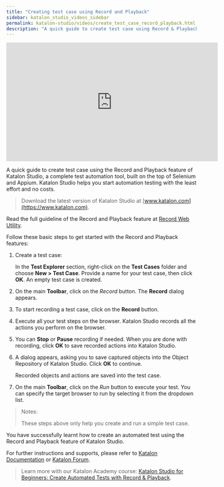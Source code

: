```yaml
---
title: "Creating test case using Record and Playback"
sidebar: katalon_studio_videos_sidebar
permalink: katalon-studio/videos/create_test_case_record_playback.html
description: "A quick guide to create test case using Record & Playback feature of Katalon Studio, a complete test automation tool."
---
```

<iframe width="560" height="315" src="https://www.youtube.com/embed/z15-MqM8TxY" title="YouTube video player" frameborder="0" allow="accelerometer; autoplay; clipboard-write; encrypted-media; gyroscope; picture-in-picture" allowfullscreen></iframe>

A quick guide to create test case using the Record and Playback feature of Katalon Studio, a complete test automation tool, built on the top of Selenium and Appium. Katalon Studio helps you start automation testing with the least effort and no costs. 

> Download the latest version of Katalon Studio at [www.katalon.com](https://www.katalon.com).

Read the full guideline of the Record and Playback feature at [Record Web Utility](/x/BoIw).

Follow these basic steps to get started with the Record and Playback features:

1. Create a test case: 
    
    In the **Test Explorer** section, right-click on the **Test Cases** folder and choose **New > Test Case**. Provide a name for your test case, then click **OK**. An empty test case is created.

2. On the main **Toolbar**, click on the _Record_ button. The **Record** dialog appears.

3. To start recording a test case, click on the **Record** button.

4. Execute all your test steps on the browser. Katalon Studio records all the actions you perform on the browser.

5. You can **Stop** or **Pause** recording if needed. When you are done with recording, click **OK** to save recorded actions into Katalon Studio.

6. A dialog appears, asking you to save captured objects into the Object Repository of Katalon Studio. Click **OK** to continue.

    Recorded objects and actions are saved into the test case.

7. On the main **Toolbar**, click on the _Run_ button to execute your test. You can specify the target browser to run by selecting it from the dropdown list.

> Notes: 
>
> These steps above only help you create and run a simple test case.

You have successfully learnt how to create an automated test using the Record and Playback feature of Katalon Studio.

For further instructions and supports, please refer to [Katalon Documentation](/x/oArR) or [Katalon Forum](https://forum.katalon.com/).

> Learn more with our Katalon Academy course: [Katalon Studio for Beginners: Create Automated Tests with Record & Playback](https://academy.katalon.com/courses/record-playback-testing/).
